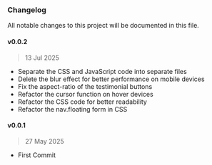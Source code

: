 ### Changelog

All notable changes to this project will be documented in this file.

#### v0.0.2
> 13 Jul 2025
- Separate the CSS and JavaScript code into separate files
- Delete the blur effect for better performance on mobile devices
- Fix the aspect-ratio of the testimonial buttons
- Refactor the cursor function on hover devices
- Refactor the CSS code for better readability
- Refactor the nav.floating form in CSS

#### v0.0.1
> 27 May 2025
- First Commit

